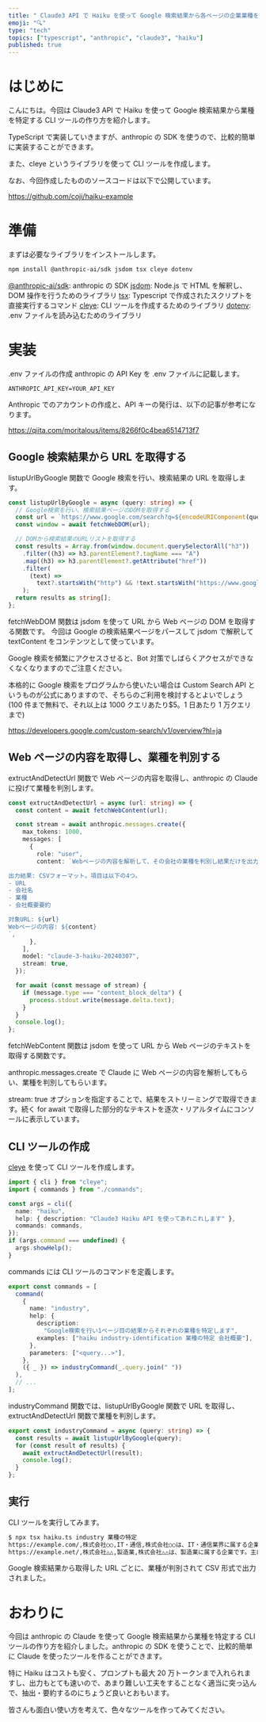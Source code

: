 ```yaml
---
title: " Claude3 API で Haiku を使って Google 検索結果から各ページの企業業種を特定する CLI ツールを作ってみた"
emoji: "🔍"
type: "tech"
topics: ["typescript", "anthropic", "claude3", "haiku"]
published: true
---
```


# はじめに

こんにちは。今回は Claude3 API で Haiku を使って Google 検索結果から業種を特定する CLI ツールの作り方を紹介します。

TypeScript で実装していきますが、anthropic の SDK を使うので、比較的簡単に実装することができます。

また、cleye というライブラリを使って CLI ツールを作成します。

なお、今回作成したもののソースコードは以下で公開しています。

https://github.com/coji/haiku-example

# 準備

まずは必要なライブラリをインストールします。

```bash
npm install @anthropic-ai/sdk jsdom tsx cleye dotenv
```

[@anthropic-ai/sdk](https://github.com/anthropics/anthropic-sdk-typescript): anthropic の SDK
[jsdom](https://github.com/jsdom/jsdom): Node.js で HTML を解釈し、DOM 操作を行うためのライブラリ
[tsx](https://github.com/privatenumber/tsx): Typescript で作成されたスクリプトを直接実行するコマンド
[cleye](https://github.com/privatenumber/cleye): CLI ツールを作成するためのライブラリ
[dotenv](https://github.com/motdotla/dotenv): .env ファイルを読み込むためのライブラリ

# 実装

.env ファイルの作成
anthropic の API Key を .env ファイルに記載します。

```bash:.env
ANTHROPIC_API_KEY=YOUR_API_KEY
```

Anthropic でのアカウントの作成と、API キーの発行は、以下の記事が参考になります。

https://qiita.com/moritalous/items/8266f0c4bea6514713f7

## Google 検索結果から URL を取得する

listupUrlByGoogle 関数で Google 検索を行い、検索結果の URL を取得します。

```ts:commands/industry.ts
const listupUrlByGoogle = async (query: string) => {
  // Google検索を行い、検索結果ページのDOMを取得する
  const url = `https://www.google.com/search?q=${encodeURIComponent(query)}`;
  const window = await fetchWebDOM(url);

  // DOMから検索結果のURLリストを取得する
  const results = Array.from(window.document.querySelectorAll("h3"))
    .filter((h3) => h3.parentElement?.tagName === "A")
    .map((h3) => h3.parentElement?.getAttribute("href"))
    .filter(
      (text) =>
        text?.startsWith("http") && !text.startsWith("https://www.google.com/")
    );
  return results as string[];
};
```

fetchWebDOM 関数は jsdom を使って URL から Web ページの DOM を取得する関数です。
今回は Google の検索結果ページをパースして jsdom で解釈して textContent をコンテンツとして使っています。

Google 検索を頻繁にアクセスさせると、Bot 対策でしばらくアクセスができなくなくなりますのでご注意ください。

本格的に Google 検索をプログラムから使いたい場合は Custom Search API というものが公式にありますので、そちらのご利用を検討するとよいでしょう (100 件まで無料で、それ以上は 1000 クエリあたり$5。1 日あたり 1 万クエリまで)

https://developers.google.com/custom-search/v1/overview?hl=ja

## Web ページの内容を取得し、業種を判別する

extructAndDetectUrl 関数で Web ページの内容を取得し、anthropic の Claude に投げて業種を判別します。

```ts
const extructAndDetectUrl = async (url: string) => {
  const content = await fetchWebContent(url);

  const stream = await anthropic.messages.create({
    max_tokens: 1000,
    messages: [
      {
        role: "user",
        content: `Webページの内容を解析して、その会社の業種を判別し結果だけを出力してください:

出力結果: CSVフォーマット。項目は以下の4つ。
- URL
- 会社名
- 業種
- 会社概要要約

対象URL: ${url}
Webページの内容: ${content}
`,
      },
    ],
    model: "claude-3-haiku-20240307",
    stream: true,
  });

  for await (const message of stream) {
    if (message.type === "content_block_delta") {
      process.stdout.write(message.delta.text);
    }
  }
  console.log();
};
```

fetchWebContent 関数は jsdom を使って URL から Web ページのテキストを取得する関数です。

anthropic.messages.create で Claude に Web ページの内容を解析してもらい、業種を判別してもらいます。

stream: true オプションを指定することで、結果をストリーミングで取得できます。続く for await で取得した部分的なテキストを逐次・リアルタイムにコンソールに表示しています。

## CLI ツールの作成

[cleye](https://github.com/privatenumber/cleye) を使って CLI ツールを作成します。

```ts
import { cli } from "cleye";
import { commands } from "./commands";

const args = cli({
  name: "haiku",
  help: { description: "Claude3 Haiku API を使ってあれこれします" },
  commands: commands,
});
if (args.command === undefined) {
  args.showHelp();
}
```

commands には CLI ツールのコマンドを定義します。

```ts
export const commands = [
  command(
    {
      name: "industry",
      help: {
        description:
          "Google検索を行い1ページ目の結果からそれぞれの業種を特定します",
        examples: ["haiku industry-identification 業種の特定 会社概要"],
      },
      parameters: ["<query...>"],
    },
    ({ _ }) => industryCommand(_.query.join(" "))
  ),
  // ...
];
```

industryCommand 関数では、listupUrlByGoogle 関数で URL を取得し、extructAndDetectUrl 関数で業種を判別します。

```ts
export const industryCommand = async (query: string) => {
  const results = await listupUrlByGoogle(query);
  for (const result of results) {
    await extructAndDetectUrl(result);
    console.log();
  }
};
```

## 実行

CLI ツールを実行してみます。

```bash
$ npx tsx haiku.ts industry 業種の特定
https://example.com/,株式会社○○,IT・通信,株式会社○○は、IT・通信業界に属する企業です。主にソフトウェア開発やシステムインテグレーションを手掛けています。
https://example.net/,株式会社△△,製造業,株式会社△△は、製造業に属する企業です。主に自動車部品の製造を行っています。
```

Google 検索結果から取得した URL ごとに、業種が判別されて CSV 形式で出力されました。

# おわりに

今回は anthropic の Claude を使って Google 検索結果から業種を特定する CLI ツールの作り方を紹介しました。anthropic の SDK を使うことで、比較的簡単に Claude を使ったツールを作ることができます。

特に Haiku はコストも安く、プロンプトも最大 20 万トークンまで入れられますし、出力もとても速いので、あまり難しい工夫をすることなく適当に突っ込んで、抽出・要約するのにちょうど良いとおもいます。

皆さんも面白い使い方を考えて、色々なツールを作ってみてください。

